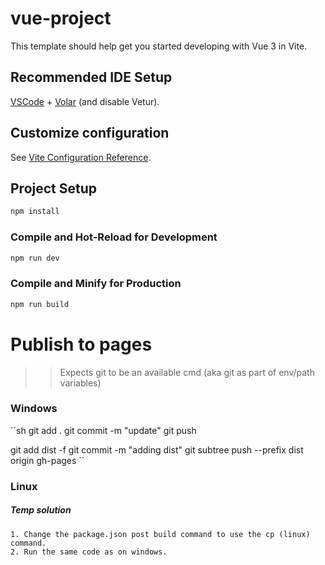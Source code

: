 # vue-project

This template should help get you started developing with Vue 3 in Vite.

## Recommended IDE Setup

[VSCode](https://code.visualstudio.com/) + [Volar](https://marketplace.visualstudio.com/items?itemName=Vue.volar) (and disable Vetur).

## Customize configuration

See [Vite Configuration Reference](https://vitejs.dev/config/).

## Project Setup

```sh
npm install
```

### Compile and Hot-Reload for Development

```sh
npm run dev
```

### Compile and Minify for Production

```sh
npm run build
```


# Publish to pages
>> Expects git to be an available cmd (aka git as part of env/path variables)

### Windows
``sh
git add .
git commit -m "update"
git push

git add dist -f
git commit -m "adding dist"
git subtree push --prefix dist origin gh-pages
``

### Linux

##### Temp solution
    1. Change the package.json post build command to use the cp (linux) command.
    2. Run the same code as on windows.